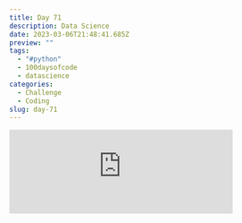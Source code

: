 ```yaml
---
title: Day 71
description: Data Science
date: 2023-03-06T21:48:41.685Z
preview: ""
tags:
  - "#python"
  - 100daysofcode
  - datascience
categories:
  - Challenge
  - Coding
slug: day-71
---
```

<iframe src="https://mastodontech.de/@larnius/109978539502427411/embed" class="mastodon-embed" style="max-width: 100%; border: 0" width="400" allowfullscreen="allowfullscreen"></iframe><script src="https://mastodontech.de/embed.js" async="async"></script>